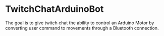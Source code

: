 # TwitchChatArduinoBot
The goal is to give twitch chat the ability to control an Arduino Motor by converting user command to movements through a Bluetooth connection. 
